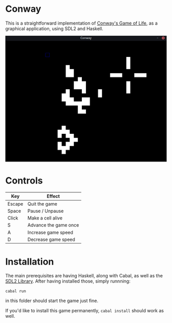 # Conway

This is a straightforward implementation of [Conway's Game of Life](https://www.wikiwand.com/en/Conway%27s_Game_of_Life), as
a graphical application, using SDL2 and Haskell.

![](conway.png)

# Controls

| Key     | Effect                |
|---------|-----------------------|
| Escape  | Quit the game         |
| Space   | Pause / Unpause       |
| Click   | Make a cell alive     |
| S       | Advance the game once |
| A       | Increase game speed   |
| D       | Decrease game speed   |

# Installation

The main prerequisites are having Haskell, along with Cabal, as well as the [SDL2 Library](https://www.libsdl.org/). After having installed
those, simply runnning:

```
cabal run
```

in this folder should start the game just fine.

If you'd like to install this game permanently, `cabal install` should work as well.
